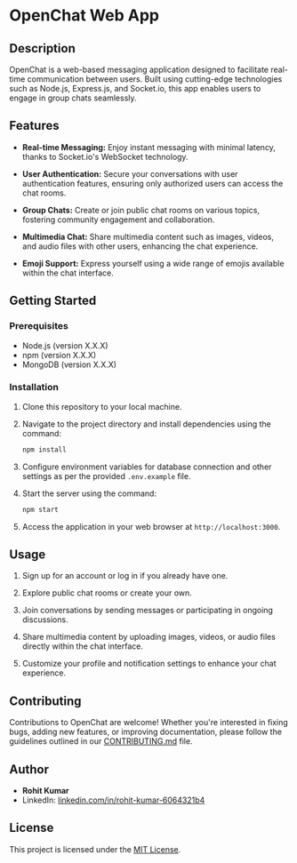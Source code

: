# OpenChat Web App

## Description

OpenChat is a web-based messaging application designed to facilitate real-time communication between users. Built using cutting-edge technologies such as Node.js, Express.js, and Socket.io, this app enables users to engage in group chats seamlessly.

## Features

- **Real-time Messaging:** Enjoy instant messaging with minimal latency, thanks to Socket.io's WebSocket technology.
  
- **User Authentication:** Secure your conversations with user authentication features, ensuring only authorized users can access the chat rooms.
  
- **Group Chats:** Create or join public chat rooms on various topics, fostering community engagement and collaboration.

- **Multimedia Chat:** Share multimedia content such as images, videos, and audio files with other users, enhancing the chat experience.

- **Emoji Support:** Express yourself using a wide range of emojis available within the chat interface.

## Getting Started

### Prerequisites

- Node.js (version X.X.X)
- npm (version X.X.X)
- MongoDB (version X.X.X)

### Installation

1. Clone this repository to your local machine.
   
2. Navigate to the project directory and install dependencies using the command:

    ```bash
    npm install
    ```

3. Configure environment variables for database connection and other settings as per the provided `.env.example` file.

4. Start the server using the command:

    ```bash
    npm start
    ```

5. Access the application in your web browser at `http://localhost:3000`.

## Usage

1. Sign up for an account or log in if you already have one.

2. Explore public chat rooms or create your own.

3. Join conversations by sending messages or participating in ongoing discussions.

4. Share multimedia content by uploading images, videos, or audio files directly within the chat interface.

5. Customize your profile and notification settings to enhance your chat experience.

## Contributing

Contributions to OpenChat are welcome! Whether you're interested in fixing bugs, adding new features, or improving documentation, please follow the guidelines outlined in our [CONTRIBUTING.md](CONTRIBUTING.md) file.

## Author

- **Rohit Kumar**
- LinkedIn: [linkedin.com/in/rohit-kumar-6064321b4](https://www.linkedin.com/in/rohit-kumar-6064321b4)

## License

This project is licensed under the [MIT License](LICENSE).
